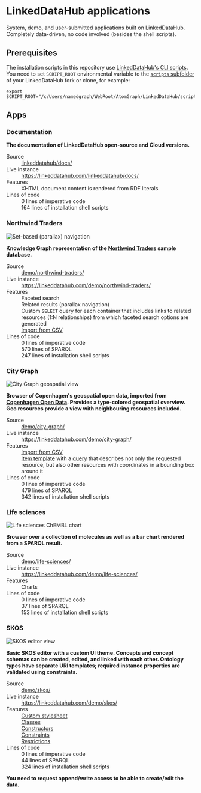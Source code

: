 # LinkedDataHub applications

System, demo, and user-submitted applications built on LinkedDataHub. Completely data-driven, no code involved (besides the shell scripts).

## Prerequisites

The installation scripts in this repository use [LinkedDataHub's CLI scripts](https://linkeddatahub.com/linkeddatahub/docs/reference/command-line-interface/). You need to set `SCRIPT_ROOT` environmental variable to the [`scripts` subfolder](https://github.com/AtomGraph/LinkedDataHub/tree/master/scripts) of your LinkedDataHub fork or clone, for example:

    export SCRIPT_ROOT="/c/Users/namedgraph/WebRoot/AtomGraph/LinkedDataHub/scripts"

## Apps

### Documentation

**The documentation of LinkedDataHub open-source and Cloud versions.**

<dl>
    <dt>Source</dt>
    <dd><a href="../../tree/master/linkeddatahub/docs/">linkeddatahub/docs/</a></dd>
    <dt>Live instance</dt>
    <dd><a href="https://linkeddatahub.com/linkeddatahub/docs/">https://linkeddatahub.com/linkeddatahub/docs/</a></dd>
    <dt>Features</dt>
    <dd>XHTML document content is rendered from RDF literals</dd>
    <dt>Lines of code</dt>
    <dd>0 lines of imperative code</dd>
    <dd>164 lines of installation shell scripts</dd>
</dl>

### Northwind Traders

![Set-based (parallax) navigation](../../raw/master/demo/northwind-traders/screenshot.gif "Set-based (parallax) navigation")

**Knowledge Graph representation of the [Northwind Traders](https://powerapps.microsoft.com/en-us/blog/northwind-traders-relational-data-sample/) sample database.**

<dl>
    <dt>Source</dt>
    <dd><a href="../../tree/master/demo/northwind-traders/" target="_blank">demo/northwind-traders/</a></dd>
    <dt>Live instance</dt>
    <dd><a href="https://linkeddatahub.com/demo/northwind-traders/" target="_blank">https://linkeddatahub.com/demo/northwind-traders/</a></dd>
    <dt>Features</dt>
    <dd>Faceted search</dd>
    <dd>Related results (parallax navigation)</dd>
    <dd>Custom <code>SELECT</code> query for each container that includes links to related resources (1:N relationships) from which faceted search options are generated</dd>
    <dd><a href="https://linkeddatahub.com/linkeddatahub/docs/reference/imports/csv/" target="_blank">Import from CSV</a></dd>
    <dt>Lines of code</dt>
    <dd>0 lines of imperative code</dd>
    <dd>570 lines of SPARQL</dd>
    <dd>247 lines of installation shell scripts</dd>
</dl>

### City Graph

![City Graph geospatial view](../../raw/master/demo/city-graph/screenshot.png "City Graph geospatial view")

**Browser of Copenhagen's geospatial open data, imported from [Copenhagen Open Data](https://data.kk.dk/). Provides a type-colored geospatial overview. Geo resources provide a view with neighbouring resources included.**

<dl>
    <dt>Source</dt>
    <dd><a href="../../tree/master/demo/city-graph/" target="_blank">demo/city-graph/</a></dd>
    <dt>Live instance</dt>
    <dd><a href="https://linkeddatahub.com/demo/city-graph/" target="_blank">https://linkeddatahub.com/demo/city-graph/</a></dd>
    <dt>Features</dt>
    <dd><a href="https://linkeddatahub.com/linkeddatahub/docs/reference/imports/csv/" target="_blank">Import from CSV</a></dd>
    <dd><a href="https://linkeddatahub.com/linkeddatahub/docs/reference/administration/sitemap/#templates" target="_blank">Item template</a> with a <a href="https://linkeddatahub.com/linkeddatahub/docs/reference/administration/sitemap/#queries" target="_blank">query</a> that describes not only the requested resource, but also other resources with coordinates in a bounding box around it</dd>
    <dt>Lines of code</dt>
    <dd>0 lines of imperative code</dd>
    <dd>479 lines of SPARQL</dd>
    <dd>342 lines of installation shell scripts</dd>
</dl>

### Life sciences

![Life sciences ChEMBL chart](../../raw/master/demo/life-sciences/screenshot.png "Life sciences ChEMBL chart")

**Browser over a collection of molecules as well as a bar chart rendered from a SPARQL result.**

<dl>
    <dt>Source</dt>
    <dd><a href="../../tree/master/demo/life-sciences/" target="_blank">demo/life-sciences/</a></dd>
    <dt>Live instance</dt>
    <dd><a href="https://linkeddatahub.com/demo/life-sciences/" target="_blank">https://linkeddatahub.com/demo/life-sciences/</a></dd>
    <dt>Features</dt>
    <dd>Charts</dd>
    <dt>Lines of code</dt>
    <dd>0 lines of imperative code</dd>
    <dd>37 lines of SPARQL</dd>
    <dd>153 lines of installation shell scripts</dd>
</dl>

### SKOS

![SKOS editor view](../../raw/master/demo/skos/screenshot.png "SKOS editor view")

**Basic SKOS editor with a custom UI theme. Concepts and concept schemas can be created, edited, and linked with each other. Ontology types have separate URI templates; required instance properties are validated using constraints.**

<dl>
    <dt>Source</dt>
    <dd><a href="../../tree/master/demo/skos/" target="_blank">demo/skos/</a></dd>
    <dt>Live instance</dt>
    <dd><a href="https://linkeddatahub.com/demo/skos/" target="_blank">https://linkeddatahub.com/demo/skos/</a></dd>
    <dt>Features</dt>
    <dd><a href="https://linkeddatahub.com/linkeddatahub/docs/reference/stylesheets/" target="_blank">Custom stylesheet</a></dd>
    <dd><a href="https://linkeddatahub.com/linkeddatahub/docs/reference/administration/model/#classes" target="_blank">Classes</a></dd>
    <dd><a href="https://linkeddatahub.com/linkeddatahub/docs/reference/administration/model/#constructors" target="_blank">Constructors</a></dd>
    <dd><a href="https://linkeddatahub.com/linkeddatahub/docs/reference/administration/model/#constraints" target="_blank">Constraints</a></dd>
    <dd><a href="https://linkeddatahub.com/linkeddatahub/docs/reference/administration/model/#restrictions" target="_blank">Restrictions</a></dd>
    <dt>Lines of code</dt>
    <dd>0 lines of imperative code</dd>
    <dd>44 lines of SPARQL</dd>
    <dd>324 lines of installation shell scripts</dd>
</dl>

__You need to request append/write access to be able to create/edit the data.__